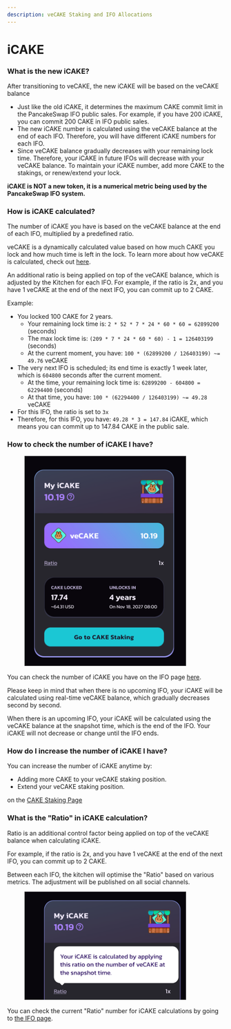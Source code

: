 ```yaml
---
description: veCAKE Staking and IFO Allocations
---
```


# iCAKE

### **What is the new iCAKE?**

After transitioning to veCAKE, the new iCAKE will be based on the veCAKE balance

* Just like the old iCAKE, it determines the maximum CAKE commit limit in the PancakeSwap IFO public sales. For example, if you have 200 iCAKE, you can commit 200 CAKE in IFO public sales.
* The new iCAKE number is calculated using the veCAKE balance at the end of each IFO. Therefore, you will have different iCAKE numbers for each IFO.
* Since veCAKE balance gradually decreases with your remaining lock time. Therefore, your iCAKE in future IFOs will decrease with your veCAKE balance. To maintain your iCAKE number, add more CAKE to the stakings, or renew/extend your lock.

**iCAKE is NOT a new token, it is a numerical metric being used by the PancakeSwap IFO system.**

### How is iCAKE calculated?

The number of iCAKE you have is based on the veCAKE balance at the end of each IFO, multiplied by a predefined ratio.

veCAKE is a dynamically calculated value based on how much CAKE you lock and how much time is left in the lock. To learn more about how veCAKE is calculated, check out [here](https://docs.pancakeswap.finance/products/vecake/faq#52f27118-bbf3-448b-9ffe-e9e1a9dd97ef).

An additional ratio is being applied on top of the veCAKE balance, which is adjusted by the Kitchen for each IFO. For example, if the ratio is 2x, and you have 1 veCAKE at the end of the next IFO, you can commit up to 2 CAKE.

Example:

* You locked 100 CAKE for 2 years.
  * Your remaining lock time is: `2 * 52 * 7 * 24 * 60 * 60 = 62899200`  (seconds)
  * The max lock time is: `(209 * 7 * 24 * 60 * 60) - 1 = 126403199` (seconds)
  * At the current moment, you have: `100 * (62899200 / 126403199) ~= 49.76` veCAKE
* The very next IFO is scheduled; its end time is exactly 1 week later, which is `604800` seconds after the current moment.
  * At the time, your remaining lock time is: `62899200 - 604800 = 62294400` (seconds)
  * At that time, you have: `100 * (62294400 / 126403199) ~= 49.28` veCAKE
* For this IFO, the ratio is set to `3x`
* Therefore, for this IFO, you have: `49.28 * 3 = 147.84` iCAKE, which means you can commit up to 147.84 CAKE in the public sale.

### How to check the number of iCAKE I have?

<figure><img src="../../.gitbook/assets/image.png" alt="" width="375"><figcaption></figcaption></figure>

You can check the number of iCAKE you have on the IFO page [here](https://pancakeswap.finance/ifo).

Please keep in mind that when there is no upcoming IFO, your iCAKE will be calculated using real-time veCAKE balance, which gradually decreases second by second.

When there is an upcoming IFO, your iCAKE will be calculated using the veCAKE balance at the snapshot time, which is the end of the IFO. Your iCAKE will not decrease or change until the IFO ends.

### **How do I increase the number of iCAKE I have?**

You can increase the number of iCAKE anytime by:

* Adding more CAKE to your veCAKE staking position.
* Extend your veCAKE staking position.

on the [CAKE Staking Page](https://pancakeswap.finance/cake-staking)

### What is the "Ratio" in iCAKE calculation?

Ratio is an additional control factor being applied on top of the veCAKE balance when calculating iCAKE.

For example, if the ratio is 2x, and you have 1 veCAKE at the end of the next IFO, you can commit up to 2 CAKE.

Between each IFO, the kitchen will optimise the "Ratio" based on various metrics. The adjustment will be published on all social channels.

<figure><img src="../../.gitbook/assets/image (1).png" alt="" width="375"><figcaption></figcaption></figure>

You can check the current "Ratio" number for iCAKE calculations by going to [the IFO page](https://pancakeswap.finance/ifo).
